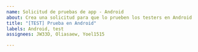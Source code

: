 ```yaml
---
name: Solicitud de pruebas de app - Android
about: Crea una solicitud para que lo prueben los testers en Android
title: "[TEST] Prueba en Android"
labels: Android, test
assignees: JW33D, Oliasaew, Yoel1515

---
```



